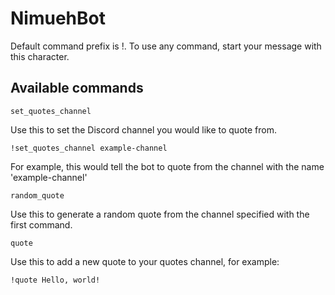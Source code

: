 # NimuehBot

Default command prefix is !. To use any command, start your message with this character.

## Available commands

    set_quotes_channel

Use this to set the Discord channel you would like to quote from.

    !set_quotes_channel example-channel

For example, this would tell the bot to quote from the channel with the name 'example-channel'

    random_quote

Use this to generate a random quote from the channel specified with the first command.

    quote

Use this to add a new quote to your quotes channel, for example:

    !quote Hello, world!
